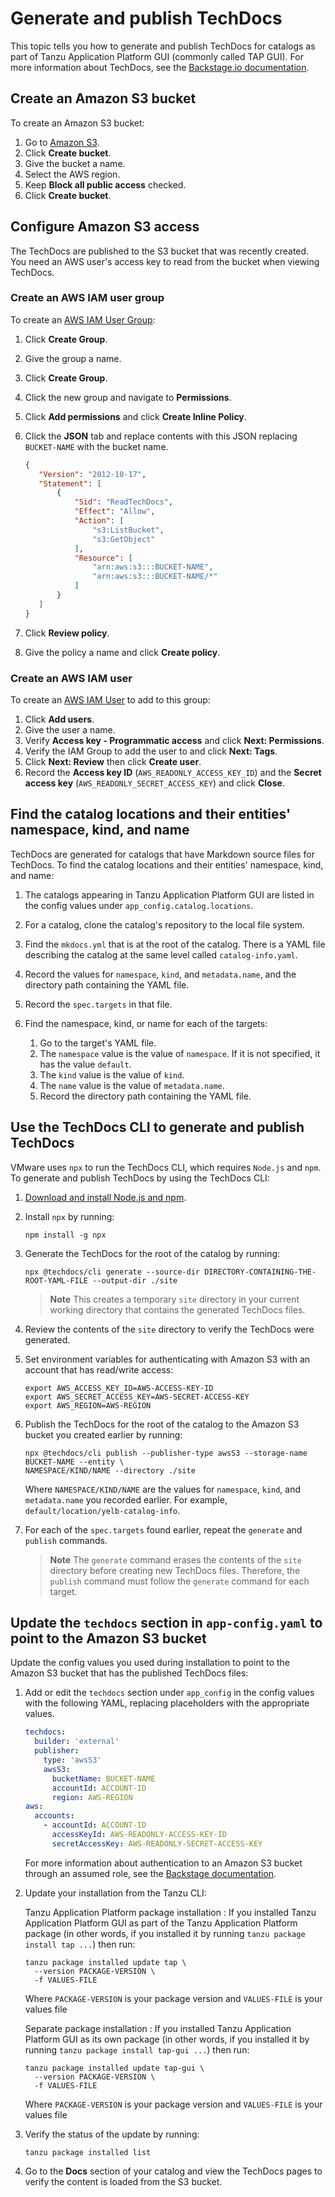# Generate and publish TechDocs

This topic tells you how to generate and publish TechDocs for catalogs as part of
Tanzu Application Platform GUI (commonly called TAP GUI).
For more information about TechDocs, see the
[Backstage.io documentation](https://backstage.io/docs/features/techdocs/).

## <a id="create-s3-bucket"></a> Create an Amazon S3 bucket

To create an Amazon S3 bucket:

1. Go to [Amazon S3](https://s3.console.aws.amazon.com/s3/home).
1. Click **Create bucket**.
1. Give the bucket a name.
1. Select the AWS region.
1. Keep **Block all public access** checked.
1. Click **Create bucket**.

## <a id="configure-s3-access"></a> Configure Amazon S3 access

The TechDocs are published to the S3 bucket that was recently created.
You need an AWS user's access key to read from the bucket when viewing TechDocs.

### <a id="create-aws-iam-user-group"></a> Create an AWS IAM user group

To create an [AWS IAM User Group](https://console.aws.amazon.com/iamv2/home#/groups):

1. Click **Create Group**.
1. Give the group a name.
1. Click **Create Group**.
1. Click the new group and navigate to **Permissions**.
1. Click **Add permissions** and click **Create Inline Policy**.
1. Click the **JSON** tab and replace contents with this JSON replacing `BUCKET-NAME` with the
   bucket name.

   ```json
   {
      "Version": "2012-10-17",
      "Statement": [
          {
              "Sid": "ReadTechDocs",
              "Effect": "Allow",
              "Action": [
                  "s3:ListBucket",
                  "s3:GetObject"
              ],
              "Resource": [
                  "arn:aws:s3:::BUCKET-NAME",
                  "arn:aws:s3:::BUCKET-NAME/*"
              ]
          }
      ]
   }
   ```

1. Click **Review policy**.
1. Give the policy a name and click **Create policy**.

### <a id="create-aws-iam-user"></a> Create an AWS IAM user

To create an [AWS IAM User](https://console.aws.amazon.com/iamv2/home#/users) to add to this group:

1. Click **Add users**.
2. Give the user a name.
3. Verify **Access key - Programmatic access** and click **Next: Permissions**.
4. Verify the IAM Group to add the user to and click **Next: Tags**.
5. Click **Next: Review** then click **Create user**.
6. Record the **Access key ID** (`AWS_READONLY_ACCESS_KEY_ID`) and the **Secret access key**
   (`AWS_READONLY_SECRET_ACCESS_KEY`) and click **Close**.

## <a id="find-cat-loc-and-entities"></a> Find the catalog locations and their entities' namespace, kind, and name

TechDocs are generated for catalogs that have Markdown source files for TechDocs.
To find the catalog locations and their entities' namespace, kind, and name:

1. The catalogs appearing in Tanzu Application Platform GUI are listed in the config values under
   `app_config.catalog.locations`.
2. For a catalog, clone the catalog's repository to the local file system.
3. Find the `mkdocs.yml` that is at the root of the catalog. There is a YAML file describing the
   catalog at the same level called `catalog-info.yaml`.
4. Record the values for `namespace`, `kind`, and `metadata.name`, and the directory path containing
   the YAML file.
5. Record the `spec.targets` in that file.
6. Find the namespace, kind, or name for each of the targets:

   1. Go to the target's YAML file.
   2. The `namespace` value is the value of `namespace`. If it is not specified, it has the value
      `default`.
   3. The `kind` value is the value of `kind`.
   4. The `name` value is the value of `metadata.name`.
   5. Record the directory path containing the YAML file.

## <a id="use-techdocs-cli"></a> Use the TechDocs CLI to generate and publish TechDocs

VMware uses `npx` to run the TechDocs CLI, which requires `Node.js` and `npm`.
To generate and publish TechDocs by using the TechDocs CLI:

1. [Download and install Node.js and npm](https://docs.npmjs.com/downloading-and-installing-node-js-and-npm).
2. Install `npx` by running:

   ```console
   npm install -g npx
   ```

3. Generate the TechDocs for the root of the catalog by running:

   ```console
   npx @techdocs/cli generate --source-dir DIRECTORY-CONTAINING-THE-ROOT-YAML-FILE --output-dir ./site
   ```

   > **Note** This creates a temporary `site` directory in your current working directory that
   > contains the generated TechDocs files.

4. Review the contents of the `site` directory to verify the TechDocs were generated.
5. Set environment variables for authenticating with Amazon S3 with an account that has read/write access:

   ```console
   export AWS_ACCESS_KEY_ID=AWS-ACCESS-KEY-ID
   export AWS_SECRET_ACCESS_KEY=AWS-SECRET-ACCESS-KEY
   export AWS_REGION=AWS-REGION
   ```

6. Publish the TechDocs for the root of the catalog to the Amazon S3 bucket you created earlier by
   running:

   ```console
   npx @techdocs/cli publish --publisher-type awsS3 --storage-name BUCKET-NAME --entity \
   NAMESPACE/KIND/NAME --directory ./site
   ```

   Where `NAMESPACE/KIND/NAME` are the values for `namespace`, `kind`, and `metadata.name` you
   recorded earlier. For example, `default/location/yelb-catalog-info`.

7. For each of the `spec.targets` found earlier, repeat the `generate` and `publish` commands.

   > **Note** The `generate` command erases the contents of the `site` directory before creating new
   > TechDocs files. Therefore, the `publish` command must follow the `generate` command for each target.

## <a id="updt-app-cnfg-yaml"></a> Update the `techdocs` section in `app-config.yaml` to point to the Amazon S3 bucket

Update the config values you used during installation to point to the Amazon S3 bucket that has the
published TechDocs files:

1. Add or edit the `techdocs` section under `app_config` in the config values with the following
   YAML, replacing placeholders with the appropriate values.

    ```yaml
    techdocs:
      builder: 'external'
      publisher:
        type: 'awsS3'
        awsS3:
          bucketName: BUCKET-NAME
          accountId: ACCOUNT-ID
          region: AWS-REGION
    aws:
      accounts:
        - accountId: ACCOUNT-ID
          accessKeyId: AWS-READONLY-ACCESS-KEY-ID
          secretAccessKey: AWS-READONLY-SECRET-ACCESS-KEY
    ```

    For more information about authentication to an Amazon S3 bucket through an assumed role, see the
    [Backstage documentation](https://backstage.io/docs/features/techdocs/using-cloud-storage/#configuring-aws-s3-bucket-with-techdocs).

2. Update your installation from the Tanzu CLI:

    Tanzu Application Platform package installation
    : If you installed Tanzu Application Platform GUI as part of the Tanzu Application Platform package
      (in other words, if you installed it by running `tanzu package install tap ...`) then run:

      ```console
      tanzu package installed update tap \
        --version PACKAGE-VERSION \
        -f VALUES-FILE
      ```

      Where `PACKAGE-VERSION` is your package version and `VALUES-FILE` is your values file

    Separate package installation
    : If you installed Tanzu Application Platform GUI as its own package (in other words, if you
      installed it by running `tanzu package install tap-gui ...`) then run:

      ```console
      tanzu package installed update tap-gui \
        --version PACKAGE-VERSION \
        -f VALUES-FILE
      ```

      Where `PACKAGE-VERSION` is your package version and `VALUES-FILE` is your values file

3. Verify the status of the update by running:

   ```console
   tanzu package installed list
   ```

4. Go to the **Docs** section of your catalog and view the TechDocs pages to verify the content is
   loaded from the S3 bucket.
